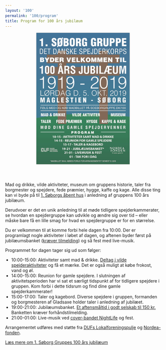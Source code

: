 ```yaml
---
layout: '100'
permalink: '100/program'
title: Program for 100 års jubilæum
---
```

<style type="text/css">
    .jub-program {
        display: flex;
        flex-direction: row;
        margin: 40px;
    }
    .jub-program-image {
        width: 60%;
        max-width: 650px;
        margin-right: 40px;
    }
    .jub-program-image img {
        width: 100%;
        object-fit: contain;
        box-shadow: 0 0 3px rgba(0, 0, 0, 0.3);
    }
    .jub-program-description {
        width: 100%;
        max-width: 600px;
    }
    .jub-program-description ul {
        padding-left: 20px;
    }

    @media (max-width: 1000px) {
        .jub-program {
            flex-direction: column;
            margin: 0;
            align-items: center;
            justify-content: center;
        }
        .jub-program-image {
            margin-right: 0;
            margin-bottom: 40px;
        }
    }
</style>
<div class="jub-program">
    <a href="/img/100-plakat.jpg" class="jub-program-image" target="_blank">
        <img src="/img/100-plakat.jpg" alt="plakat med reklame for arrangementet, programmet fremgår også andetsteds på siden her">
    </a>
    <div class="jub-program-description white-box">
        <p>
            Mad og drikke, vilde aktiviteter, museum om gruppens historie, taler fra borgmester og spejdere, fede præmier, hygge, kaffe og kage.
            Alle disse ting kan vi byde på til <a href="/kalender/2019-jubilaeum">1. Søborgs åbent hus</a> i anledning af gruppens 100 års jubilæum.
        </p>
        <p>
            Derudvoer er det en unik anledning til at møde tidligere spejderkammerater, se hvordan en spejdergruppe kan udvikle og ændre sig over tid &ndash; eller måske bare få en lille smag for hvad en spejdergruppe er for en størrelse.
        </p>
        <p>
            Du er velkommen til at komme forbi hele dagen fra 10:00. Der er programlagt nogle aktiviteter i løbet af dagen, og aftenen byder først på jubilæumsbanket (<a href="https://medlem.dds.dk/event/id/21701/register" target="_blank" rel="noopener">kræver tilmelding</a>) og så fest med live-musik.
        </p>
        <p>
            Programmet for dagen tager sig ud som følger:
            <ul>
                <li>10:00-15:00: Aktiviteter samt mad & drikke. <a href="/100/aktiviteter">Deltag i vilde spejderaktiviteter</a> og få et mærke. Det er også muligt at købe frokost, vand og øl.</li>
                <li>14:00-15:00: Reunion for gamle spejdere. I slutningen af aktivitetsperioden har vi sat et særligt tidspunkt af for tidligere spejdere i gruppen. Kom forbi i dette tidsrum og find dine gamle spejderkammerater!</li>
                <li>15:00-17:00: Taler og kagebord. Diverse spejdere i gruppen, formanden og borgmesteren af Gladsaxe holder taler i anledning af jubilæet.</li>
                <li>19:00-21:00: Jubilæumsbanket. <a href="https://medlem.dds.dk/event/id/21701/register" target="_blank" rel="noopener">Et aftensmåltid i godt selskab til 150 kr.</a> Banketten kræver forhåndstilmelding.</li>
                <li>21:00-01:00: Live-musik ved <a href="https://www.facebook.com/thebandnightlife" target="_blank" rel="noopener">cover-bandet NightLife</a> og fest.</li>
            </ul>
        </p>
        <p>
            Arrangementet udføres med støtte fra <a href="https://duf.dk/tilskud-og-puljer/dufs-lokalforeningspulje/" target="_blank" rel="noopener">DUFs Lokalforeningspulje</a> og <a href="https://nordeafonden.dk/" target="_blank" rel="noopener">Nordea-fonden</a>.
        </p>
    </div>
</div>
<div class="centering">
    <a class="jub-more" href="/100">Læs mere om 1. Søborg Gruppes 100 års jubilæum</a>
</div>
